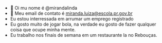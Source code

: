 - 👋 Oi mu nome é @mirandalinda
- 👀 Meu email de contato é  miranda.luiza@escola.pr.gov.br
-   Eu estou interressada  em arrumar um emprego registrado
-  Eu gosto muito de jogar bola, na verdade eu gosto de fazer qualquer coisa que ocupe minha mente.
-   Eu trabalho nos finais de semana em um restaurante la no Rebouças.
